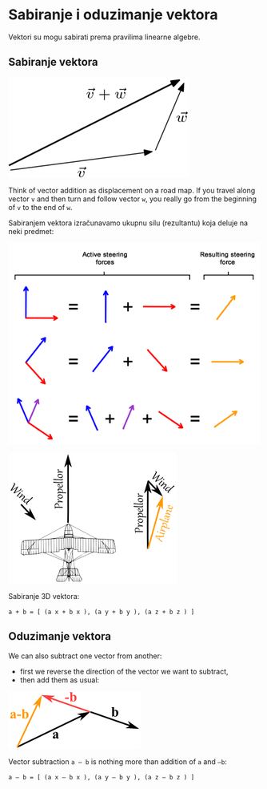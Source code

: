 # Sabiranje i oduzimanje vektora

Vektori su mogu sabirati prema pravilima linearne algebre.

## Sabiranje vektora

![vector_addition](slike/vector_addition.png?row=true)

Think of vector addition as displacement on a road map. If you travel along vector `v` and then turn and follow vector `w`, you really go from the beginning of `v` to the end of `w`.

Sabiranjem vektora izračunavamo ukupnu silu (rezultantu) koja deluje na neki predmet:

![sabiranje-vektora](slike/sabiranje-vektora.png?row=true)

![vector-airplane](slike/vector-airplane.gif?row=true)

Sabiranje 3D vektora:
```
a + b = [ (a x + b x ), (a y + b y ), (a z + b z ) ]
```

## Oduzimanje vektora

We can also subtract one vector from another:
* first we reverse the direction of the vector we want to subtract,
* then add them as usual:

![vector-subtract](slike/vector-subtract.gif?row=true)

Vector subtraction `a – b` is nothing more than addition of `a` and `–b`:
```
a – b = [ (a x – b x ), (a y – b y ), (a z – b z ) ]
```
